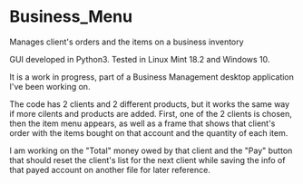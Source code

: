 # Business_Menu
Manages client's orders and the items on a business inventory

GUI developed in Python3. 
Tested in Linux Mint 18.2 and Windows 10.

It is a work in progress, part of a Business Management desktop application I've been working on.

The code has 2 clients and 2 different products, but it works the same way if more cilents and products are added.
First, one of the 2 clients is chosen, then the item menu appears, as well as a frame that shows that client's 
order with the items bought on that account and the quantity of each item.

I am working on the "Total" money owed by that client and the "Pay" button that should reset the client's list for
the next client while saving the info of that payed account on another file for later reference.
